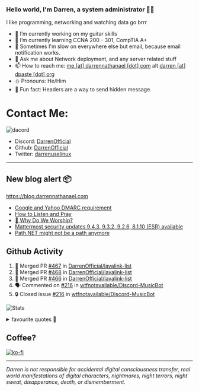 ### Hello world, I'm Darren, a system administrator 👨‍💻
I like programming, networking and watching data go brrr


- 🔭 I’m currently working on my guitar skills
- 🌴 I’m currently learning CCNA 200 - 301, CompTIA A+ 
- 🚀 Sometimes I'm slow on everywhere else but email, because email notification works.
- 💬 Ask me about Network deployment, and any server related stuff 
- 📫 How to reach me: [me [at] darrennathanael [dot] com](mailto:me@darrennathanael.com) alt [darren [at] dpaste [dot] org](mailto:darren@dpaste.org)
- ⛄️ Pronouns: He/Him
- 🍪 Fun fact: Headers are a way to send hidden message.

# Contact Me:

![dacord](https://discord.c99.nl/widget/theme-4/508296903960821771.png)

- Discord: [DarrenOfficial](https://discord.darrennathanael.com)
- Github: [DarrenOfficial](https://github.com/DarrenOfficial)
- Twitter: [darrenuselinux](https://twitter.com/darrenuselinux)


---
## New blog alert 📦
https://blog.darrennathanael.com
<!-- BLOG-POST-LIST:START -->
- [Google and Yahoo DMARC requirement](https://blog.darrennathanael.com/posts/dmarc-it/)
- [How to Listen and Pray](https://blog.darrennathanael.com/posts/how-to-listen-and-pray/)
- [🙌 Why Do We Worship?](https://blog.darrennathanael.com/posts/why-do-we-worship/)
- [Mattermost security updates 9.4.3, 9.3.2, 9.2.6, 8.1.10 &lpar;ESR&rpar; available](https://blog.darrennathanael.com/posts/mattermost-security-updates-9-4-3-9-3-2-9-2-6-8-1-10-esr-available/)
- [Path.NET might not be a path anymore](https://blog.darrennathanael.com/posts/path-no-path/)
<!-- BLOG-POST-LIST:END -->

## Github Activity
<!--START_SECTION:activity-->
1. 🎉 Merged PR [#467](https://github.com/DarrenOfficial/lavalink-list/pull/467) in [DarrenOfficial/lavalink-list](https://github.com/DarrenOfficial/lavalink-list)
2. 🎉 Merged PR [#468](https://github.com/DarrenOfficial/lavalink-list/pull/468) in [DarrenOfficial/lavalink-list](https://github.com/DarrenOfficial/lavalink-list)
3. 🎉 Merged PR [#466](https://github.com/DarrenOfficial/lavalink-list/pull/466) in [DarrenOfficial/lavalink-list](https://github.com/DarrenOfficial/lavalink-list)
4. 🗣 Commented on [#216](https://github.com/wtfnotavailable/Discord-MusicBot/issues/216#issuecomment-1990846821) in [wtfnotavailable/Discord-MusicBot](https://github.com/wtfnotavailable/Discord-MusicBot)
5. 🔒 Closed issue [#216](https://github.com/wtfnotavailable/Discord-MusicBot/issues/216) in [wtfnotavailable/Discord-MusicBot](https://github.com/wtfnotavailable/Discord-MusicBot)
<!--END_SECTION:activity-->


![Stats](https://github-readme-stats.vercel.app/api?username=DarrenOfficial&layout=compact&hide_border=true&hide_title=true&count_private=true&include_all_commits=true&show_icons=true&bg_color=00000000&text_color=c3c6ce&icon_color=4e64f7)


<details>
<summary>favourite quotes 🍻</summary>
<br>
<i>"Always trust what others say or write without ever questioning them. Especially their code."</i> -Albert Einstein
<br><br>
  <i>"If she this easy, then she prolly got a diseasy"</i> -Dr Martin Luther King
  <br><br>
  <i>"If a woman is giving you what you want, it is deception."</i> -Sun Tzu, Art of War
</details>


## Coffee?

[![ko-fi](https://ko-fi.com/img/githubbutton_sm.svg)](https://ko-fi.com/R6R1311CB)

---

_Darren is not responsible for accidental digital consciousness transfer, real world manifestations of digital characters, nightmares, night terrors, night sweat, disapperance, death, or dismemberment._
